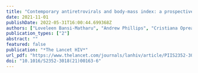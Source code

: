 ```yaml
---
title: "Contemporary antiretrovirals and body-mass index: a prospective study of the RESPOND cohort consortium"
date: 2021-11-01
publishDate: 2022-05-31T16:00:44.699368Z
authors: ["Loveleen Bansi-Matharu", "Andrew Phillips", "Cristiana Oprea", "Katharina Grabmeier-Pfistershammer", "Huldrych F. Günthard", "Stephane De Wit", "Giovanni Guaraldi", "Jorg J. Vehreschild", "Ferdinand Wit", "Matthew Law", "Jan-Christian Wasmuth", "Nikoloz Chkhartishvili", "Antonella d'Arminio Monforte", "Eric Fontas", "Jan Vesterbacka", "Jose M. Miro", "Antonella Castagna", "Christoph Stephan", "Josep M. Llibre", "Bastian Neesgaard", "Lauren Greenberg", "Colette Smith", "Ole Kirk", "Claudine Duvivier", "Gordana Dragovic", "Jens Lundgren", "Nikos Dedes", "Andreas Knudsen", "Joel Gallant", "Vani Vannappagari", "Lars Peters", "Daniel Elbirt", "Mario Sarcletti", "Dominique L. Braun", "Coca Necsoi", "Cristina Mussini", "Camilla Muccini", "Natalie Bolokadze", "Jennifer Hoy", "Amanda Mocroft", "Lene Ryom"]
publication_types: ["2"]
abstract: ""
featured: false
publication: "*The Lancet HIV*"
url_pdf: "https://www.thelancet.com/journals/lanhiv/article/PIIS2352-3018(21)00163-6/fulltext"
doi: "10.1016/S2352-3018(21)00163-6"
---
```


